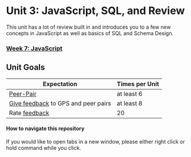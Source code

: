 # Unit 3: JavaScript, SQL, and Review

This unit has a lot of review built in and introduces you to a few new concepts in JavaScript as well as basics of SQL and Schema Design.

### [Week 7: JavaScript](week-7/README.md)
<!-- ### [Week 8: SQL and Review](week-8/README.md)
### [Week 9: Review](week-9/README.md) -->

## Unit Goals

Expectation | Times per Unit |
------------|----------|
[Peer-Pair](https://github.com/Devbootcamp/phase-0-handbook/blob/master/peer-pairing-sessions.md) | at least 6
[Give feedback](https://socrates.devbootcamp.com/feedback/new) to GPS and peer pairs | at least 8
Rate [feedback](https://socrates.devbootcamp.com/feedback) | 20

#### How to navigate this repository
If you would like to open tabs in a new window, please either right click or hold command while you click.

